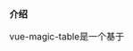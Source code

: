 <!--
 * @Author: your name
 * @Date: 2020-07-14 17:32:35
 * @LastEditTime: 2020-07-14 20:19:41
 * @LastEditors: Please set LastEditors
 * @Description: In User Settings Edit
 * @FilePath: /Documents/vue-magic-table/docs/quickstart.md
--> 
### 介绍
    
<font size=3>vue-magic-table是一个基于</font>


  
